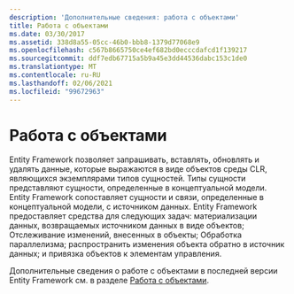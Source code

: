 ```yaml
---
description: 'Дополнительные сведения: работа с объектами'
title: Работа с объектами
ms.date: 03/30/2017
ms.assetid: 338d8a55-05cc-46b0-bbb8-1379d77068e9
ms.openlocfilehash: c567b8665750ce4ef682bd0ecccdafcd1f139217
ms.sourcegitcommit: ddf7edb67715a5b9a45e3dd44536dabc153c1de0
ms.translationtype: MT
ms.contentlocale: ru-RU
ms.lasthandoff: 02/06/2021
ms.locfileid: "99672963"
---
```

# <a name="working-with-objects"></a>Работа с объектами

Entity Framework позволяет запрашивать, вставлять, обновлять и удалять данные, которые выражаются в виде объектов среды CLR, являющихся экземплярами типов сущностей. Типы сущности представляют сущности, определенные в концептуальной модели. Entity Framework сопоставляет сущности и связи, определенные в концептуальной модели, с источником данных. Entity Framework предоставляет средства для следующих задач: материализации данных, возвращаемых источником данных в виде объектов; Отслеживание изменений, внесенных в объекты; Обработка параллелизма; распространить изменения объекта обратно в источник данных; и привязка объектов к элементам управления.  
  
 Дополнительные сведения о работе с объектами в последней версии Entity Framework см. в разделе [Работа с объектами](/previous-versions/gg696163(v=vs.103)).
